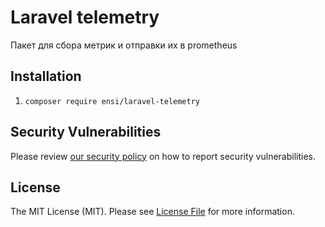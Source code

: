 # Laravel telemetry

Пакет для сбора метрик и отправки их в prometheus

## Installation

1. `composer require ensi/laravel-telemetry`

## Security Vulnerabilities

Please review [our security policy](../../security/policy) on how to report security vulnerabilities.

## License

The MIT License (MIT). Please see [License File](LICENSE.md) for more information.
